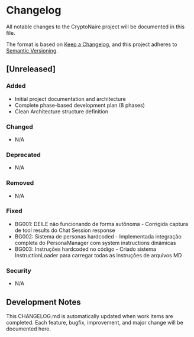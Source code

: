 # Changelog

All notable changes to the CryptoNaire project will be documented in this file.

The format is based on [Keep a Changelog](https://keepachangelog.com/en/1.0.0/),
and this project adheres to [Semantic Versioning](https://semver.org/spec/v2.0.0.html).

## [Unreleased]

### Added
- Initial project documentation and architecture
- Complete phase-based development plan (8 phases)
- Clean Architecture structure definition

### Changed
- N/A

### Deprecated
- N/A

### Removed
- N/A

### Fixed
- BG001: DEILE não funcionando de forma autônoma - Corrigida captura de tool results do Chat Session response
- BG002: Sistema de personas hardcoded - Implementada integração completa do PersonaManager com system instructions dinâmicas
- BG003: Instruções hardcoded no código - Criado sistema InstructionLoader para carregar todas as instruções de arquivos MD

### Security
- N/A

## Development Notes

This CHANGELOG.md is automatically updated when work items are completed.
Each feature, bugfix, improvement, and major change will be documented here.